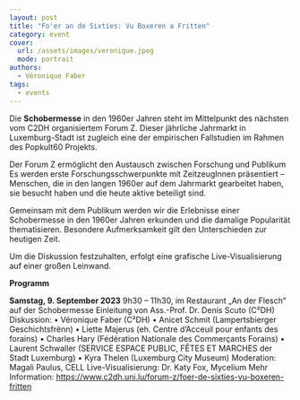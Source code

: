 ```yaml
---
layout: post
title: "Fo'er an de Sixties: Vu Boxeren a Fritten"
category: event
cover:
  url: /assets/images/veronique.jpeg
  mode: portrait
authors:
  - Véronique Faber
tags:
  - events
---
```

Die **Schobermesse** in den 1960er Jahren steht im Mittelpunkt des nächsten vom C2DH organisiertem Forum Z. Dieser jährliche Jahrmarkt in Luxemburg-Stadt ist zugleich eine der empirischen Fallstudien im Rahmen des Popkult60 Projekts.

<!-- more -->

Der Forum Z ermöglicht den Austausch zwischen Forschung und Publikum Es werden erste Forschungsschwerpunkte mit ZeitzeugInnen präsentiert – Menschen, die in den langen 1960er auf dem Jahrmarkt gearbeitet haben, sie besucht haben und die heute aktive beteiligt sind.    

Gemeinsam mit dem Publikum werden wir die Erlebnisse einer Schobermesse in den 1960er Jahren erkunden und die damalige Popularität thematisieren. Besondere Aufmerksamkeit gilt den Unterschieden zur heutigen Zeit.

Um die Diskussion festzuhalten, erfolgt eine grafische Live-Visualisierung auf einer großen Leinwand.

**Programm**

**Samstag, 9. September 2023**
9h30 – 11h30, im Restaurant „An der Flesch“ auf der Schobermesse
Einleitung von Ass.-Prof. Dr. Denis Scuto (C²DH)
 Diskussion:
•	Véronique Faber (C²DH)
•	Anicet Schmit (Lampertsbierger Geschichtsfrënn)
•	Liette Majerus (eh. Centre d’Acceuil pour enfants des forains)
•	Charles Hary (Fédération Nationale des Commerçants Forains)
•	Laurent Schwaller (SERVICE ESPACE PUBLIC, FÊTES ET MARCHES der Stadt Luxemburg)
•	Kyra Thelen (Luxemburg City Museum)
Moderation: Magali Paulus, CELL
Live-Visualisierung:  Dr. Katy Fox, Mycelium
 Mehr Information: https://www.c2dh.uni.lu/forum-z/foer-de-sixties-vu-boxeren-fritten
